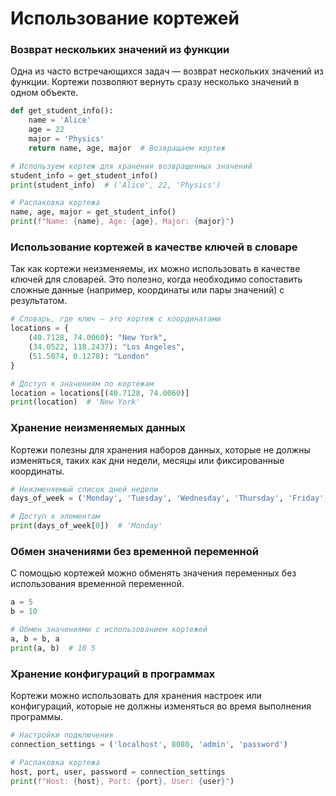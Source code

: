 # Использование кортежей

### Возврат нескольких значений из функции

Одна из часто встречающихся задач — возврат нескольких значений из функции. Кортежи позволяют вернуть сразу несколько значений в одном объекте.

```python
def get_student_info():
    name = 'Alice'
    age = 22
    major = 'Physics'
    return name, age, major  # Возвращаем кортеж

# Используем кортеж для хранения возвращенных значений
student_info = get_student_info()
print(student_info)  # ('Alice', 22, 'Physics')

# Распаковка кортежа
name, age, major = get_student_info()
print(f"Name: {name}, Age: {age}, Major: {major}")
```

### Использование кортежей в качестве ключей в словаре

Так как кортежи неизменяемы, их можно использовать в качестве ключей для словарей. Это полезно, когда необходимо сопоставить сложные данные (например, координаты или пары значений) с результатом.

```python
# Словарь, где ключ — это кортеж с координатами
locations = {
    (40.7128, 74.0060): "New York",
    (34.0522, 118.2437): "Los Angeles",
    (51.5074, 0.1278): "London"
}

# Доступ к значениям по кортежам
location = locations[(40.7128, 74.0060)]
print(location)  # 'New York'
```

### Хранение неизменяемых данных

Кортежи полезны для хранения наборов данных, которые не должны изменяться, таких как дни недели, месяцы или фиксированные координаты.

```python
# Неизменяемый список дней недели
days_of_week = ('Monday', 'Tuesday', 'Wednesday', 'Thursday', 'Friday', 'Saturday', 'Sunday')

# Доступ к элементам
print(days_of_week[0])  # 'Monday'
```

### Обмен значениями без временной переменной

С помощью кортежей можно обменять значения переменных без использования временной переменной.

```python
a = 5
b = 10

# Обмен значениями с использованием кортежей
a, b = b, a
print(a, b)  # 10 5
```

### Хранение конфигураций в программах

Кортежи можно использовать для хранения настроек или конфигураций, которые не должны изменяться во время выполнения программы.

```python
# Настройки подключения
connection_settings = ('localhost', 8080, 'admin', 'password')

# Распаковка кортежа
host, port, user, password = connection_settings
print(f"Host: {host}, Port: {port}, User: {user}")
```
